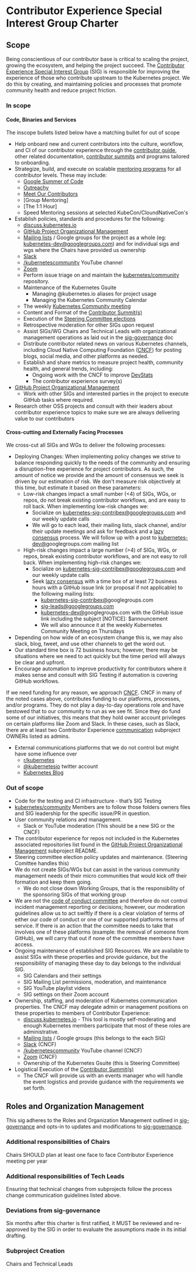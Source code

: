 # Contributor Experience Special Interest Group Charter

## Scope

Being conscientious of our contributor base is critical to scaling the project, growing the ecosystem, and helping the project succeed. The [Contributor Experience Special Interest Group] (SIG) is responsible for improving the experience of those who contribute upstream to the Kubernetes project. We do this by creating, and maintaining policies and processes that promote community health and reduce project friction. 

### In scope

#### Code, Binaries and Services

The inscope bullets listed below have a matching bullet for out of scope

- Help onboard new and current contributors into the culture, workflow, and CI of our contributor experience through the [contributor guide], other related documentation, [contributor summits] and programs tailored to onboarding.
- Strategize, build, and execute on scalable [mentoring programs] for all contributor levels. These may include:
  - [Google Summer of Code]
  - [Outreachy]
  - [Meet Our Contributors]
  - [Group Mentoring]
  - [The 1:1 Hour]
  - Speed Mentoring sessions at selected KubeCon/CloundNativeCon's
- Establish policies, standards and procedures for the following:
  - [discuss.kubernetes.io]
  - [GitHub Project Organizational Management]
  - [Mailing lists] / Google groups for the project as a whole (eg: kubernetes-dev@googlegroups.com) and for individual sigs and wgs where the Chairs have provided us ownership
  - [Slack]
  - [/kubernetescommunity] YouTube channel
  - [Zoom]
  - Perform issue triage on and maintain the [kubernetes/community] repository.  
  - Maintenance of the Kubernetes Gsuite
    - Managing @kubernetes.io aliases for project usage
    - Managing the Kubernetes Community Calendar
  - The weekly [Kubernetes Community meeting]
  - Content and Format of the [Contributor Summit(s)]
  - Execution of the [Steering Committee elections]
  - Retrospective moderation for other SIGs upon request
  - Assist SIGs/WG Chairs and Technical Leads with organizational management operations as laid out in the [sig-governance] doc
  - Distribute contributor related news on various Kubernetes channels, including Cloud Native Computing Foundation ([CNCF]) for posting blogs, social media, and other platforms as needed.
  - Establish and share metrics to measure project health, community health, and general trends, including:
    - Ongoing work with the CNCF to improve [DevStats]
    - The contributor experience survey(s)
- [GitHub Project Organizational Management]
  - Work with other SIGs and interested parties in the project to execute GitHub tasks where required.
- Research other OSS projects and consult with their leaders about contributor experience topics to make sure we are always delivering value to our contributors

#### Cross-cutting and Externally Facing Processes

We cross-cut all SIGs and WGs to deliver the following processes:

- Deploying Changes:
  When implementing policy changes we strive to balance responding quickly to the needs of the community and ensuring a disruption-free experience for project contributors. As such, the amount of notice we provide and the amount of consensus we seek is driven by our estimation of risk. We don't measure risk objectively at this time, but estimate it based on these parameters:
  - Low-risk changes impact a small number (<4) of SIGs, WGs, or repos, do not break existing contributor workflows, and are easy to roll back. When implementing low-risk changes we:
    - Socialize on kubernetes-sig-contribex@googlegroups.com and our weekly update calls
    - We will go to each lead, their mailing lists, slack channel, and/or their update meetings and ask for feedback and a [lazy consensus] process. We will follow up with a post to [kubernetes-dev@]googlegroups.com mailing list
  - High-risk changes impact a large number (>4) of SIGs, WGs, or repos, break existing contributor workflows, and are not easy to roll back. When implementing high-risk changes we:
    - Socialize on kubernetes-sig-contribex@googlegroups.com and our weekly update calls
    - Seek [lazy consensus] with a time box of at least 72 business hours with a GitHub issue link (or proposal if not applicable) to the following mailing lists:
        - [kubernetes-sig-contribex@]googlegroups.com
        - sig-leads@googlegroups.com
        - [kubernetes-dev@]googlegroups.com with the GitHub issue link including the subject [NOTICE]: $announcement
        - We will also announce it at the weekly Kubernetes Community Meeting on Thursdays
- Depending on how wide of an ecosystem change this is, we may also slack, blog, tweet, and use other channels to get the word out.
- Our standard time box is 72 business hours; however, there may be situations where we need to act quickly but the time period will always be clear and upfront.
- Encourage automation to improve productivity for contributors where it makes sense and consult with SIG Testing if automation is covering GitHub workflows.

If we need funding for any reason, we approach [CNCF].
CNCF in many of the noted cases above, contributes funding to our platforms, processes, and/or programs. They do not play a day-to-day operations role and have bestowed that to our community to run as we see fit. Since they do fund some of our initiatives, this means that they hold owner account privileges on certain platforms like Zoom and Slack. In these cases, such as Slack, there are at least two Contributor Experience [communication] subproject OWNERs listed as admins.

- External communications platforms that we do not control but might have some influence over
    - [r/kubernetes]
    - [@kubernetesio] twitter account
    - [Kubernetes Blog]

### Out of scope

- Code for the testing and CI infrastructure - that’s SIG Testing
- [kubernetes/community] Members are to follow those folders owners files and SIG leadership for the specific issue/PR in question.
- User community relations and management.
  - Slack or YouTube moderation (This should be a new SIG or the CNCF)
- The contributor experience for repos not included in the Kubernetes associated repositories list found in the [GitHub Project Organizational Management] subproject README.
- Steering committee election policy updates and maintenance. (Steering Comittee handles this)
- We do not create SIGs/WGs but can assist in the various community management needs of their micro communities that would kick off their formation and keep them going.
  - We do not close down Working Groups, that is the responsibility of the sponsoring SIGs of that working group
- We are not the [code of conduct committee] and therefore do not control incident management reporting or decisions; however, our moderation guidelines allow us to act swiftly if there is a clear violation of terms of either our code of conduct or one of our supported platforms terms of service. If there is an action that the committee needs to take that involves one of these platforms (example: the removal of someone from GitHub), we will carry that out if none of the committee members have access.
- Ongoing maintenance of established SIG Resources. We are available to assist SIGs with these properties and provide guidance, but the responsibility of managing these day to day belongs to the individual SIG.
  - SIG Calendars and their settings
  - SIG Mailing List permissions, moderation, and maintenance
  - SIG YouTube playlist videos
  - SIG settings on their Zoom account
- Ownership, staffing, and moderation of Kubernetes communication properties. The CNCF may delegate admin or management positions on these properties to members of Contributor Experience:
  - [discuss.kubernetes.io] - This tool is mostly self-moderating and enough Kubernetes members participate that most of these roles are administrative.
  - [Mailing lists] / Google groups (this belongs to the each SIG)
  - [Slack] (CNCF)
  - [/kubernetescommunity] YouTube channel (CNCF)
  - [Zoom] (CNCF)
  - Ownership of the Kubernetes Gsuite (this is Steering Committee)
- Logistical Execution of the [Contributor Summit(s)]
  - The CNCF will provide us with an events manager who will handle the event logistics and provide guidance with the requirements we set forth. 

## Roles and Organization Management

This sig adheres to the Roles and Organization Management outlined in [sig-governance]
and opts-in to updates and modifications to [sig-governance].

### Additional responsibilities of Chairs

Chairs SHOULD plan at least one face to face Contributor Experience meeting per year

### Additional responsibilities of Tech Leads

Ensuring that technical changes from subprojects follow the process change communication guidelines listed above.

### Deviations from sig-governance
Six months after this charter is first ratified, it MUST be reviewed and re-approved by the SIG in order to evaluate the assumptions made in its initial drafting.

### Subproject Creation
Chairs and Technical Leads

[sig-governance]: https://git.k8s.io/community/committee-steering/governance/sig-governance.md
[Kubernetes Charter README]: https://git.k8s.io/community/committee-steering/governance/README.md
[lazy consensus]: http://en.osswiki.info/concepts/lazy_consensus
[Contributor Experience Special Interest Group]: https://groups.google.com/forum/#!forum/kubernetes-sig-contribex
[kubernetes-dev@]: https://groups.google.com/forum/#!forum/kubernetes-dev
[@kubernetesio]: https://www.twitter.com/kubernetesio
[r/kubernetes]: https://kubernetes.reddit.com
[Google Summer of Code]: https://git.k8s.io/community/mentoring/google-summer-of-code.md
[Outreachy]: https://git.k8s.io/community/mentoring/outreachy.md
[Meet Our Contributors]:  https://git.k8s.io/community/mentoring/meet-our-contributors.md
[Group Mentoring - WIP]:  https://git.k8s.io/community/mentoring/group-mentoring.md
[The 1:1 Hour - WIP]: https://git.k8s.io/community/mentoring/the1-on-1hour.md
[kubernetes/community]: https://git.k8s.io/community/
[Contributor Summit(s)]: https://git.k8s.io/community/events/2018/12-contributor-summit
[contributor summits]: https://git.k8s.io/community/events/2018/12-contributor-summit
[DevStats]: https://k8s.cncf.devstats.io
[kubernetes-sig-contribex@]: https://groups.google.com/forum/#!forum/kubernetes-sig-contribex
[kubernetes blog]: https://www.kubernetes.io/blog
[GitHub Project Organizational Management]: https://git.k8s.io/community/github-management
[communication]: https://git.k8s.io/community/communication
[CNCF]: https://cncf.io
[GitHub issues]: https://github.com/kubernetes/community/issues
[project list]: https://github.com/orgs/kubernetes/projects/1
[Kubernetes Community meeting]: https://git.k8s.io/community/communication#weekly-meeting
[mentoring programs]: https://git.k8s.io/community/mentoring
[Steering Committee elections]: https://git.k8s.io/community/events/elections
[Slack]: https://git.k8s.io/community/communication/slack-guidelines.md
[Zoom]: https://git.k8s.io/community/communication/zoom-guidelines.md
[/kubernetescommunity]: https://www.youtube.com/kubernetescommunity
[discuss.kubernetes.io]: https://discuss.kubernetes.io
[contributor guide]: https://git.k8s.io/community/contributor
[moderation]: https://git.k8s.io/community/communication/moderation.md
[code of conduct committee]: https://git.k8s.io/community/committee-code-of-conduct
[Mailing lists]: https://git.k8s.io/community/communication/moderation.md#specific-guidelines
[moderators]: https://git.k8s.io/community/communication/moderators.md